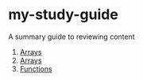 # my-study-guide

A summary guide to reviewing content

1. [Arrays](./arrays.md)
2. [Arrays](./objects.md)
3. [Functions](./functions.md)